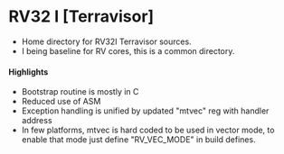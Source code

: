 # RV32 I [Terravisor]

* Home directory for RV32I Terravisor sources.
* I being baseline for RV cores, this is a common directory.

#### Highlights
* Bootstrap routine is mostly in C
* Reduced use of ASM
* Exception handling is unified by updated "mtvec" reg with handler address
* In few platforms, mtvec is hard coded to be used in vector mode, to enable that mode just define "RV_VEC_MODE" in build defines.
